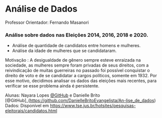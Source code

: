 # Análise de Dados
Professor Orientador: Fernando Masanori

### Análise sobre dados nas Eleições 2014, 2016, 2018 e 2020. 
* Análise de quantidade de candidatos entre homens e mulheres. 
* Análise da idade de mulheres que se candidataram. 

Motivação :
 A desigualdade de gênero sempre esteve enraizada na sociedade, as mulheres sempre foram privadas de seus direitos, com a reivindicação de muitas guerreiras no passado foi possível conquistar o direito de voto e de se candidatar a cargos políticos, somente em 1932. Por esse motivo, decidimos analisar os dados das eleições mais recentes, para verificar se esse problema ainda é persistente.    

Alunas: Nayara Lopes [@GitHub](https://github.com/NayDev/Projeto-Python)  e Danielle Brito [@GitHub]_(https://github.com/DanielleBritoEvangelista/An-lise_de_dados)
Dados: Disponível em https://www.tse.jus.br/hotsites/pesquisas-eleitorais/candidatos.html
